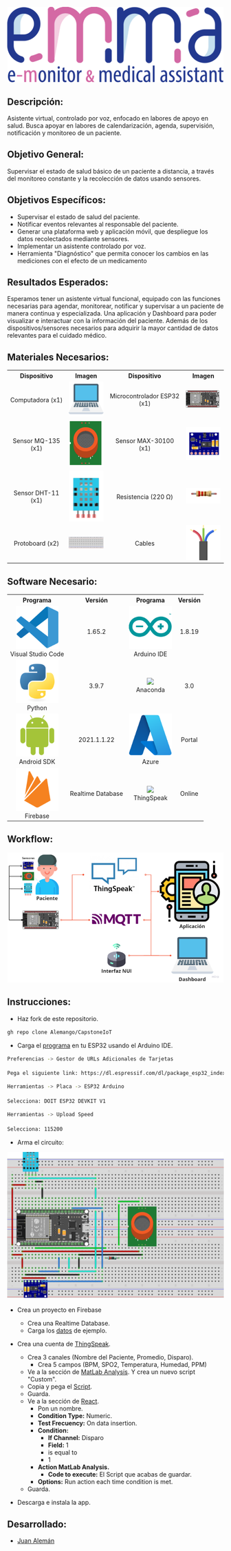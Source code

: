 <a href="https://github.com/Alemango/CapstoneIoT" target="blank"><img style="align:center;" src="https://github.com/Alemango/CapstoneIoT/blob/main/Media/logo-cut.png?raw=true" alt="emma" width="852" /></a>

## Descripción:
Asistente virtual, controlado por voz, enfocado en labores de apoyo en salud. Busca apoyar en labores de calendarización, agenda, supervisión, notificación y monitoreo de un paciente.

## Objetivo General:
Supervisar el estado de salud básico de un paciente a distancia, a través del monitoreo constante y la recolección de datos usando sensores.

## Objetivos Específicos:
- Supervisar el estado de salud del paciente.
- Notificar eventos relevantes al responsable del paciente.
- Generar una plataforma web y aplicación móvil, que despliegue los datos recolectados mediante sensores.
- Implementar un asistente controlado por voz.
- Herramienta "Diagnóstico" que permita conocer los cambios en las mediciones con el efecto de un medicamento

## Resultados Esperados:
Esperamos tener un asistente virtual funcional, equipado con las funciones necesarias para agendar, monitorear, notificar y supervisar a un paciente de manera continua y especializada. Una aplicación y Dashboard para poder visualizar e interactuar con la información del paciente. Además de los dispositivos/sensores necesarios para adquirir la mayor cantidad de datos relevantes para el cuidado médico.

## Materiales Necesarios:
<table style="text-align: center; margin: 0 auto;">
    <tr>
        <th>Dispositivo</th>
        <th>Imagen</th>
        <th>Dispositivo</th>
        <th>Imagen</th>
    </tr>
    <tr>
        <td>Computadora (x1)</td>
        <td><img src="./Media/Computadora.png" width="100px"></td>
        <td>Microcontrolador ESP32 (x1)</td>
        <td><img src="./Media/ESP32.png" width="100px"></td>
    </tr>
    <tr>
        <td>Sensor MQ-135 (x1)</td>
        <td><img src="./Media/MQ135.png" width="100px"></td>
        <td>Sensor MAX-30100 (x1)</td>
        <td><img src="./Media/MAX30100.png" width="100px"></td>
    </tr>
    <tr>
        <td>Sensor DHT-11 (x1)</td>
        <td><img src="./Media/DHT11.png" width="100px"></td>
        <td>Resistencia (220 Ω)</td>
        <td><img src="./Media/Resistencia.png" width="100px"></td>
    </tr>
    <tr>
        <td>Protoboard (x2)</td>
        <td><img src="./Media/Proto.png" width="100px"></td>
        <td>Cables</td>
        <td><img src="./Media/Wires.png" width="100px"></td>
    </tr>
</table>

## Software Necesario:
<table style="text-align: center; margin: 0 auto;">
    <tr>
        <th>Programa</th>
        <th>Versión</th>
        <th>Programa</th>
        <th>Versión</th>
    </tr>
    <tr>
        <td><img src="https://raw.githubusercontent.com/devicons/devicon/master/icons/vscode/vscode-original.svg" width="100px"><br>Visual Studio Code</td>
        <td>1.65.2</td>
        <td><img src="https://raw.githubusercontent.com/devicons/devicon/master/icons/arduino/arduino-original.svg" width="100px"><br>Arduino IDE</td>
        <td>1.8.19</td>
    </tr>
    <tr>
        <td><img src="https://raw.githubusercontent.com/devicons/devicon/master/icons/python/python-original.svg" width="100px"><br>Python</td>
        <td>3.9.7</td>
        <td><img src="https://img.icons8.com/fluency/344/anaconda--v2.png" width="100px"><br>Anaconda</td>
        <td>3.0</td>
    </tr>
    <tr>
        <td><img src="https://raw.githubusercontent.com/devicons/devicon/master/icons/android/android-original.svg" width="100px"><br>Android SDK</td>
        <td>2021.1.1.22</td>
        <td><img src="https://raw.githubusercontent.com/devicons/devicon/master/icons/azure/azure-original.svg" width="100px"><br>Azure</td>
        <td>Portal</td>
    </tr>
    <tr>
        <td><img src="https://raw.githubusercontent.com/devicons/devicon/master/icons/firebase/firebase-plain.svg" width="100px"><br>Firebase</td>
        <td>Realtime Database</td>
        <td><img src="https://www.iqhome.org/image/cache/catalog/post/thingspeak-1200x750.png" width="100px"><br>ThingSpeak</td>
        <td>Online</td>
    </tr>
</table>

## Workflow:
<img src="./Media/WorkFlow.png">

## Instrucciones:
- Haz fork de este repositorio.
```sh
gh repo clone Alemango/CapstoneIoT
```

- Carga el [programa](https://github.com/Alemango/CapstoneIoT/blob/main/Sensores/EMMA.ino) en tu ESP32 usando el Arduino IDE.
```sh
Preferencias -> Gestor de URLs Adicionales de Tarjetas

Pega el siguiente link: https://dl.espressif.com/dl/package_esp32_index.json
```

```sh
Herramientas -> Placa -> ESP32 Arduino

Selecciona: DOIT ESP32 DEVKIT V1
```

```sh
Herramientas -> Upload Speed

Selecciona: 115200
```

- Arma el circuito:
<img src="./Circuitos/Emma.png">

- Crea un proyecto en Firebase 
    - Crea una Realtime Database.
    - Carga los [datos](https://github.com/Alemango/CapstoneIoT/blob/main/Datos%20Gen%C3%A9ricos/emma-asistente-datos.json) de ejemplo.

- Crea una cuenta de [ThingSpeak](https://thingspeak.com/channels).
    - Crea 3 canales (Nombre del Paciente, Promedio, Disparo).
        - Crea 5 campos (BPM, SPO2, Temperatura, Humedad, PPM)
    - Ve a la sección de [MatLab Analysis](https://thingspeak.com/apps/matlab_analyses). Y crea un nuevo script "Custom".
    - Copia y pega el [Script](https://github.com/Alemango/CapstoneIoT/blob/main/Script-ThingSpeak/Script.m).
    - Guarda.
    - Ve a la sección de [React](https://thingspeak.com/apps/reacts/new). 
        - Pon un nombre.
        - **Condition Type:** Numeric.
        - **Test Frecuency:** On data insertion.
        - **Condition:**
            - **If Channel:** Disparo
            - **Field:** 1
            - is equal to
            - 1
        - **Action MatLab Analysis.**
            - **Code to execute:** El Script que acabas de guardar.
        - **Options:** Run action each time condition is met.
    - Guarda.

- Descarga e instala la app.

## Desarrollado:
- [Juan Alemán](https://github.com/Alemango)
